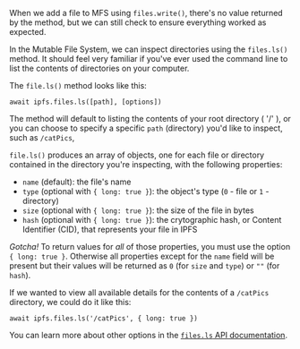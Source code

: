 When we add a file to MFS using `files.write()`, there's no value returned
by the method, but we can still check to ensure everything worked as expected.

In the Mutable File System, we can inspect directories using the `files.ls()`
method. It should feel very familiar if you've ever used the command line to list
the contents of directories on your computer.

The `file.ls()` method looks like this:

`await ipfs.files.ls([path], [options])`

The method will default to listing the contents of your root directory ( '/' ), or
you can choose to specify a specific `path` (directory) you'd like to inspect,
such as `/catPics`,

`file.ls()` produces an array of objects, one for each file or directory
contained in the directory you're inspecting, with the following properties:

- `name` (default): the file's name
- `type` (optional with `{ long: true }`): the object's type (`0` - file or `1` - directory)
- `size` (optional with `{ long: true }`): the size of the file in bytes
- `hash` (optional with `{ long: true }`): the crytographic hash, or Content Identifier (CID), that represents your file in IPFS

*Gotcha!* To return values for *all* of those properties, you must use the
option `{ long: true }`. Otherwise all properties except for the `name` field will be
present but their values will be returned as `0` (for `size` and `type`) or `""` (for `hash`).

If we wanted to view all available details for the contents of a `/catPics`
directory, we could do it like this:

`await ipfs.files.ls('/catPics', { long: true })`

You can learn more about other options in the [`files.ls` API documentation](https://github.com/ipfs/interface-js-ipfs-core/blob/master/SPEC/FILES.md#filesls).
